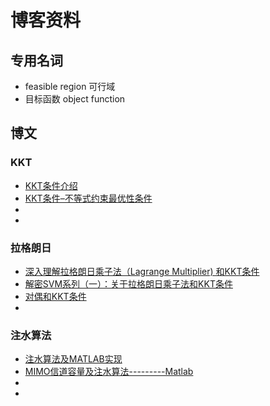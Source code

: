 # 博客资料

## 专用名词

- feasible region 可行域
- 目标函数 object function

##  博文


### KKT

- [KKT条件介绍](http://blog.csdn.net/johnnyconstantine/article/details/46335763)
- [KKT条件–不等式约束最优性条件](http://www.xuebuyuan.com/2042663.html)
- []()
- []()

### 拉格朗日

- [深入理解拉格朗日乘子法（Lagrange Multiplier) 和KKT条件](http://blog.csdn.net/xianlingmao/article/details/7919597)
- [解密SVM系列（一）：关于拉格朗日乘子法和KKT条件](http://blog.csdn.net/on2way/article/details/47729419)
- [对偶和KKT条件](http://blog.csdn.net/timingspace/article/details/50966105)
- []()


### 注水算法

- [注水算法及MATLAB实现](http://blog.csdn.net/rai_code/article/details/77699541)
- [MIMO信道容量及注水算法---------Matlab](http://blog.csdn.net/rai_code/article/details/77699541)
- []()
- []()

